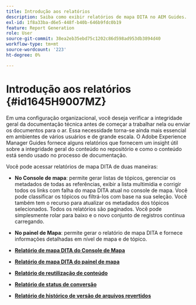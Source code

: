 ```yaml
---
title: Introdução aos relatórios
description: Saiba como exibir relatórios de mapa DITA no AEM Guides.
exl-id: 1f8a33ba-d6e5-448f-b40b-646b9fdc0b19
feature: Report Generation
role: User
source-git-commit: 38ea2eb35ebd75c1202c86d598ad953db3894d40
workflow-type: tm+mt
source-wordcount: '223'
ht-degree: 0%

---
```


# Introdução aos relatórios {#id1645H9007MZ}

Em uma configuração organizacional, você deseja verificar a integridade geral da documentação técnica antes de começar a trabalhar nela ou enviar os documentos para o ar. Essa necessidade torna-se ainda mais essencial em ambientes de vários usuários e de grande escala. O Adobe Experience Manager Guides fornece alguns relatórios que fornecem um insight útil sobre a integridade geral do conteúdo no repositório e como o conteúdo está sendo usado no processo de documentação.

Você pode acessar relatórios de mapa DITA de duas maneiras:

- **No Console de mapa**: permite gerar listas de tópicos, gerenciar os metadados de todas as referências, exibir a lista multimídia e corrigir todos os links com falha do mapa DITA atual no console de mapa. Você pode classificar os tópicos ou filtrá-los com base na sua seleção. Você também tem o recurso para atualizar os metadados dos tópicos selecionados. Todos os relatórios são paginados. Você pode simplesmente rolar para baixo e o novo conjunto de registros continua carregando.

- **No painel de Mapa**: permite gerar o relatório de mapa DITA e fornece informações detalhadas em nível de mapa e de tópico.

- **[Relatório de mapa DITA do Console de Mapa](reports-web-editor.md)**

- **[Relatório de mapa DITA do painel de mapa](reports-ditamap.md)**

- **[Relatório de reutilização de conteúdo](reports-content-reuse.md)**

- **[Relatório de status de conversão](reports-convertion-status.md)**

- **[Relatório de histórico de versão de arquivos revertidos](reports-reverted-file-version-history.md)**
